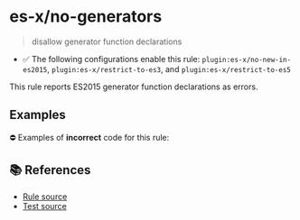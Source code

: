 # es-x/no-generators
> disallow generator function declarations

- ✅ The following configurations enable this rule: `plugin:es-x/no-new-in-es2015`, `plugin:es-x/restrict-to-es3`, and `plugin:es-x/restrict-to-es5`

This rule reports ES2015 generator function declarations as errors.

## Examples

⛔ Examples of **incorrect** code for this rule:

<eslint-playground type="bad" code="/*eslint es-x/no-generators: error */
function* f1() {}
const f2 = function*() {}
const obj = {
    *f3() {}
}
class A {
    *f4() {}
}
" />

## 📚 References

- [Rule source](https://github.com/ota-meshi/eslint-plugin-es-x/blob/v5.0.0/lib/rules/no-generators.js)
- [Test source](https://github.com/ota-meshi/eslint-plugin-es-x/blob/v5.0.0/tests/lib/rules/no-generators.js)

